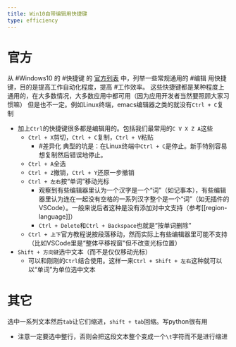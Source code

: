 ```yaml
---
title: Win10自带编辑用快捷键
type: efficiency
---
```


# 官方
从 #Windows10 的 #快捷键 的
[官方列表](https://support.microsoft.com/zh-cn/windows/windows-%E7%9A%84%E9%94%AE%E7%9B%98%E5%BF%AB%E6%8D%B7%E6%96%B9%E5%BC%8F-dcc61a57-8ff0-cffe-9796-cb9706c75eec#WindowsVersion=Windows_10)
中，列举一些常规通用的 #编辑 用快捷键，目的是提高工作自动化程度，提高 #工作效率。
这些快捷键都是某种程度上通用的，在大多数情况，大多数应用中都可用（因为应用开发者当然要照顾大家习惯嘛）
但是也不一定。例如Linux终端，emacs编辑器之类的就没有`Ctrl + C`复制
- 加上`Ctrl`的快捷键很多都是编辑用的。包括我们最常用的`C V X Z A`这些
  - `Ctrl + X`剪切，`Ctrl + C`复制，`Ctrl + V`粘贴
    - #差异化 典型的坑是：在Linux终端中`Ctrl + C`是停止。新手特别容易想复制然后错误地停止。
  - `Ctrl + A`全选
  - `Ctrl + Z`撤销，`Ctrl + Y`还原一步撤销
  - `Ctrl + 左右`按“单词”移动光标
    - 观察到有些编辑器里认为一个汉字是一个“词”（如记事本），有些编辑器里认为连在一起没有空格的一系列汉字整个是一个“词”（如无插件的VSCode）。一般来说后者这种是没有添加对中文支持（参考[[region-language]]）
    - `Ctrl + Delete`和`Ctrl + Backspace`也就是“按单词删除”
  - `Ctrl + 上下`官方教程说按段落移动，然而实际上有些编辑器里可能不支持（比如VSCode里是“整体平移视窗”但不改变光标位置）
- `Shift + 方向键`选中文本（而不是仅仅移动光标）
  - 可以和刚刚的`Ctrl`结合使用。这样一来`Ctrl + Shift + 左右`这种就可以以“单词”为单位选中文本
# 其它
选中一系列文本然后`tab`让它们缩进，`shift + tab`回缩。写python很有用
- 注意一定要选中整行，否则会把这段文本整个变成一个`\t`字符而不是进行缩进